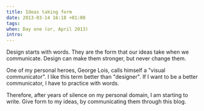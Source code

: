 ```yaml
---
title: Ideas taking form
date: 2013-03-14 16:18 +01:00
tags: 
when: Day one (or, April 2013)
intro:	
---
```


Design starts with words. They are the form that our ideas take when we communicate. Design can make them stronger, but never change them.

One of my personal heroes, George Lois, calls himself a "visual communicator". I like this term better than "designer". If I want to be a better communicator, I have to practice with words.

Therefore, after years of silence on my personal domain, I am starting to write. Give form to my ideas, by communicating them through this blog. 